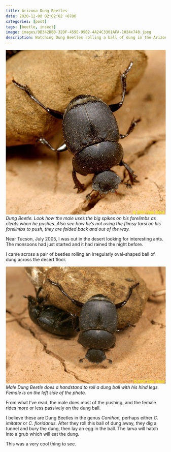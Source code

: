 ```yaml
---
title: Arizona Dung Beetles
date: 2020-12-08 02:02:02 +0700
categories: [post]
tags: [beetle, insect]
image: images/9B342DBB-32DF-459E-9902-4A24C3301AFA-1024x748.jpeg
description: Watching Dung Beetles rolling a ball of dung in the Arizona Desert
---
```


![picture](images/B568C6FB-3D67-450E-AA9C-D8E7BF79C114-996x1024.jpeg)
*Dung Beetle. Look how the male uses the big spikes on his forelimbs as cleats when he pushes. Also see how he’s not using the flimsy tarsi on his forelimbs to push, they are folded back and out of the way.*

Near Tucson, July 2005, I was out in the desert looking for interesting ants. The monsoons had just started and it had rained the night before.

I came across a pair of beetles rolling an irregularly oval-shaped ball of dung across the desert floor.

![picture](images/9B342DBB-32DF-459E-9902-4A24C3301AFA-1024x748.jpeg)
*Male Dung Beetle does a handstand to roll a dung ball with his hind legs. Female is on the left side of the photo.*

From what I’ve read, the male does most of the pushing, and the female rides more or less passively on the dung ball.

I believe these are Dung Beetles in the genus _Canthon,_ perhaps either _C. imitator_ or _C. floridanus._ After they roll this ball of dung away, they dig a tunnel and bury the dung, then lay an egg in the ball. The larva will hatch into a grub which will eat the dung.

This was a very cool thing to see.